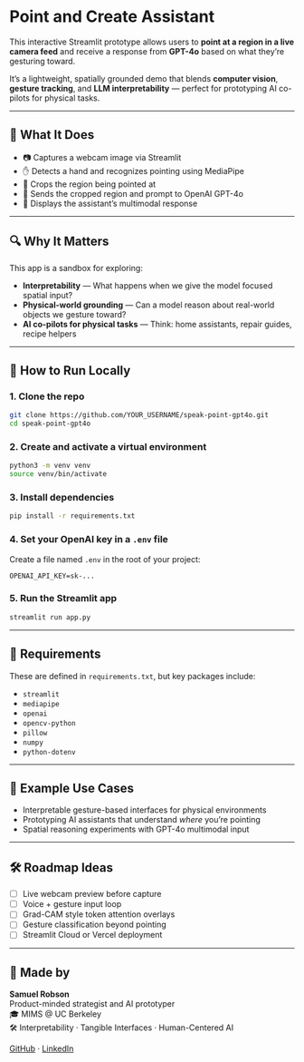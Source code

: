 # Point and Create Assistant

This interactive Streamlit prototype allows users to **point at a region in a live camera feed** and receive a response from **GPT-4o** based on what they’re gesturing toward.

It’s a lightweight, spatially grounded demo that blends **computer vision**, **gesture tracking**, and **LLM interpretability** — perfect for prototyping AI co-pilots for physical tasks.

---

## 🧠 What It Does

- 📷 Captures a webcam image via Streamlit
- ✋ Detects a hand and recognizes pointing using MediaPipe
- 📍 Crops the region being pointed at
- 🧾 Sends the cropped region and prompt to OpenAI GPT-4o
- 💬 Displays the assistant’s multimodal response

---

## 🔍 Why It Matters

This app is a sandbox for exploring:

- **Interpretability** — What happens when we give the model focused spatial input?
- **Physical-world grounding** — Can a model reason about real-world objects we gesture toward?
- **AI co-pilots for physical tasks** — Think: home assistants, repair guides, recipe helpers

---

## 🚀 How to Run Locally

### 1. Clone the repo

```bash
git clone https://github.com/YOUR_USERNAME/speak-point-gpt4o.git
cd speak-point-gpt4o
```

### 2. Create and activate a virtual environment

```bash
python3 -m venv venv
source venv/bin/activate
```

### 3. Install dependencies

```bash
pip install -r requirements.txt
```

### 4. Set your OpenAI key in a `.env` file

Create a file named `.env` in the root of your project:

```env
OPENAI_API_KEY=sk-...
```

### 5. Run the Streamlit app

```bash
streamlit run app.py
```

---

## 🧾 Requirements

These are defined in `requirements.txt`, but key packages include:

- `streamlit`
- `mediapipe`
- `openai`
- `opencv-python`
- `pillow`
- `numpy`
- `python-dotenv`

---

## 🧪 Example Use Cases

- Interpretable gesture-based interfaces for physical environments
- Prototyping AI assistants that understand *where* you’re pointing
- Spatial reasoning experiments with GPT-4o multimodal input

---

## 🛠️ Roadmap Ideas

- [ ] Live webcam preview before capture
- [ ] Voice + gesture input loop
- [ ] Grad-CAM style token attention overlays
- [ ] Gesture classification beyond pointing
- [ ] Streamlit Cloud or Vercel deployment

---

## 👤 Made by

**Samuel Robson**  
Product-minded strategist and AI prototyper  
🎓 MIMS @ UC Berkeley  
🛠️ Interpretability · Tangible Interfaces · Human-Centered AI

[GitHub](https://github.com/samuelrobson4) · [LinkedIn](https://www.linkedin.com/in/samuelrobson1/)